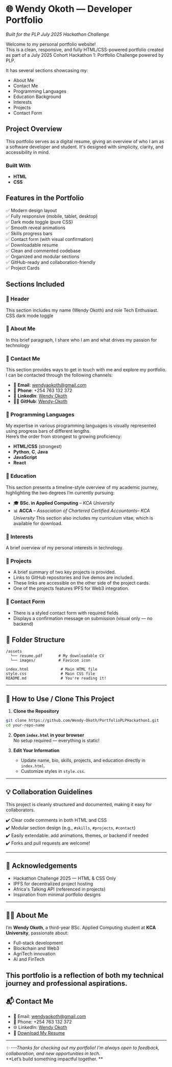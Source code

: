 # 🌐 Wendy Okoth — Developer Portfolio  
*Built for the PLP July 2025 Hackathon Challenge*

Welcome to my personal portfolio website!  
This is a clean, responsive, and fully HTML/CSS-powered portfolio created as part of a July 2025 Cohort Hackathon 1: Portfolio Challenge 
powered by PLP.

It has several sections showcasing my:
- About Me
- Contact Me
- Programming Languages
- Education Background
- Interests
- Projects
- Contact Form 

##  Project Overview

This portfolio serves as a digital resume, giving an overview of who I am as a software developer and student. It's designed with simplicity, clarity, and accessibility in mind.

### Built With

- **HTML**
- **CSS**

## Features in the Portfolio

✅ Modern design layout  
✅ Fully responsive (mobile, tablet, desktop)  
✅ Dark mode toggle (pure CSS)  
✅ Smooth reveal animations  
✅ Skills progress bars  
✅ Contact form (with visual confirmation)  
✅ Downloadable resume  
✅ Clean and commented codebase  
✅ Organized and modular sections  
✅ GitHub-ready and collaboration-friendly  
✅ Project Cards


##  Sections Included

### 🔹 Header
This section includes my name (Wendy Okoth) and role Tech Enthusiast.
CSS dark mode toggle

### 🔹 About Me
In this brief paragraph, I share who I am and what drives my passion for technology

### 🔹 Contact Me
This section provides ways to get in touch with me and explore my portfolio.  
I can be contacted through the following channels:

- 📧 **Email**: [wendyaokoth@gmail.com](mailto:wendyaokoth@gmail.com)  
- 📱 **Phone**: +254 763 132 372  
- 💼 **LinkedIn**: [Wendy Okoth](https://www.linkedin.com/in/wendy-okoth-329b98236/)  
- 🧑‍💻 **GitHub**: [Wendy-Okoth](https://github.com/Wendy-Okoth)
      

### 🔹 Programming Languages
My expertise in various programming languages is visually represented using progress bars of different lengths.  
Here’s the order from strongest to growing proficiency:
- **HTML/CSS** (strongest)
- **Python**, **C**, **Java**
- **JavaScript**
- **React**

### 🔹 Education
This section presents a timeline-style overview of my academic journey, highlighting the two degrees I’m currently pursuing:
- 🎓 **BSc. in Applied Computing** – *KCA University*
- 📊 **ACCA** – *Association of Chartered Certified Accountants*– *KCA University*
This section also includes my curriculum vitae, which is available for download.


### 🔹 Interests
A brief overview of my personal interests in technology.

### 🔹 Projects
- A brief summary of two key projects is provided.  
- Links to GitHub repositories and live demos are included.  
- These links are accessible on the other side of the project cards.  
- One of the projects features IPFS for Web3 integration.

### 🔹 Contact Form
- There is a styled contact form with required fields
- Displays a confirmation message on submission (visual only — no backend)

## 📁 Folder Structure

```
/assets
  └── resume.pdf       # My downloadable CV
  └── images/          # Favicon icon

index.html              # Main HTML file
style.css               # Main CSS file
README.md               # You're reading it!
```

---

## 📝 How to Use / Clone This Project

1. **Clone the Repository**

```bash
git clone https://github.com/Wendy-Okoth/PortfolioPLPHackathon1.git
cd your-repo-name
```

2. **Open `index.html` in your browser**  
   No setup required — everything is static!

3. **Edit Your Information**  
   - Update name, bio, skills, projects, and education directly in `index.html`.
   - Customize styles in `style.css`.

---

## 💡 Collaboration Guidelines

This project is cleanly structured and documented, making it easy for collaborators.

✔️ Clear code comments in both HTML and CSS  
✔️ Modular section design (e.g., `#skills`, `#projects`, `#contact`)  
✔️ Easily extendable: add animations, themes, or backend if needed  
✔️ Forks and pull requests are welcome!

---

## 📣 Acknowledgements

- Hackathon Challenge 2025 — HTML & CSS Only  
- IPFS for decentralized project hosting  
- Africa's Talking API (referenced in projects)  
- Inspiration from minimal portfolio designs

---

## 🙋‍♀️ About Me

I’m **Wendy Okoth**, a third-year BSc. Applied Computing student at **KCA University**, passionate about:
- Full-stack development
- Blockchain and Web3
- AgriTech innovation
- AI and FinTech

This portfolio is a reflection of both my technical journey and professional aspirations.
---

## 📬 Contact Me

- 📧 Email: wendyaokoth@gmail.com  
- 📱 Phone: +254 763 132 372  
- 🌐 LinkedIn: [Wendy Okoth](https://www.linkedin.com/in/wendy-okoth-329b98236/)  
- 📝 [Download My Resume](assets/resume.pdf)


---

_✨ ---Thanks for checking out my portfolio! I'm always open to feedback, collaboration, and new opportunities in tech._  
**Let’s build something impactful together. **
